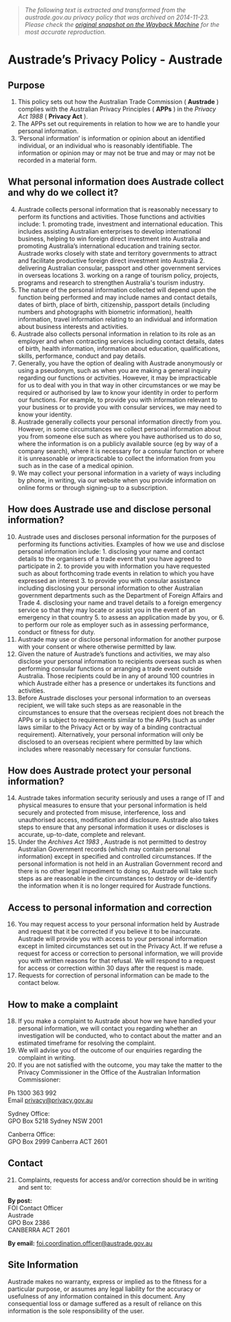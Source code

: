 > *The following text is extracted and transformed from the austrade.gov.au privacy policy that was archived on 2014-11-23. Please check the [original snapshot on the Wayback Machine](https://web.archive.org/web/20141123010224id_/http%3A//www.austrade.gov.au/About-Austrade/Site-information/austrade-privacy-disclaimer) for the most accurate reproduction.*

# Austrade’s Privacy Policy - Austrade

[](https://web.archive.org/Contact-us/default.aspx)[](https://web.archive.org/)[](https://web.archive.org/)

## Purpose

  1. This policy sets out how the Australian Trade Commission ( **Austrade** ) complies with the Australian Privacy Principles ( **APPs** ) in the _Privacy Act 1988_ ( **Privacy Act** ). 
  2. The APPs set out requirements in relation to how we are to handle your personal information.
  3. ‘Personal information’ is information or opinion about an identified individual, or an individual who is reasonably identifiable. The information or opinion may or may not be true and may or may not be recorded in a material form.

## What personal information does Austrade collect and why do we collect it?

  4. Austrade collects personal information that is reasonably necessary to perform its functions and activities. Those functions and activities include: 
    1. promoting trade, investment and international education. This includes assisting Australian enterprises to develop international business, helping to win foreign direct investment into Australia and promoting Australia’s international education and training sector. Austrade works closely with state and territory governments to attract and facilitate productive foreign direct investment into Australia 
    2. delivering Australian consular, passport and other government services in overseas locations
    3. working on a range of tourism policy, projects, programs and research to strengthen Australia's tourism industry. 
  5. The nature of the personal information collected will depend upon the function being performed and may include names and contact details, dates of birth, place of birth, citizenship, passport details (including numbers and photographs with biometric information), health information, travel information relating to an individual and information about business interests and activities.
  6. Austrade also collects personal information in relation to its role as an employer and when contracting services including contact details, dates of birth, health information, information about education, qualifications, skills, performance, conduct and pay details. 
  7. Generally, you have the option of dealing with Austrade anonymously or using a pseudonym, such as when you are making a general inquiry regarding our functions or activities. However, it may be impracticable for us to deal with you in that way in other circumstances or we may be required or authorised by law to know your identity in order to perform our functions. For example, to provide you with information relevant to your business or to provide you with consular services, we may need to know your identity.
  8. Austrade generally collects your personal information directly from you. However, in some circumstances we collect personal information about you from someone else such as where you have authorised us to do so, where the information is on a publicly available source (eg by way of a company search), where it is necessary for a consular function or where it is unreasonable or impracticable to collect the information from you such as in the case of a medical opinion.
  9. We may collect your personal information in a variety of ways including by phone, in writing, via our website when you provide information on online forms or through signing-up to a subscription.

## How does Austrade use and disclose personal information?

  10. Austrade uses and discloses personal information for the purposes of performing its functions activities. Examples of how we use and disclose personal information include: 
    1. disclosing your name and contact details to the organisers of a trade event that you have agreed to participate in
    2. to provide you with information you have requested such as about forthcoming trade events in relation to which you have expressed an interest
    3. to provide you with consular assistance including disclosing your personal information to other Australian government departments such as the Department of Foreign Affairs and Trade
    4. disclosing your name and travel details to a foreign emergency service so that they may locate or assist you in the event of an emergency in that country
    5. to assess an application made by you, or 
    6. to perform our role as employer such as in assessing performance, conduct or fitness for duty.
  11. Austrade may use or disclose personal information for another purpose with your consent or where otherwise permitted by law.
  12. Given the nature of Austrade’s functions and activities, we may also disclose your personal information to recipients overseas such as when performing consular functions or arranging a trade event outside Australia. Those recipients could be in any of around 100 countries in which Austrade either has a presence or undertakes its functions and activities. 
  13. Before Austrade discloses your personal information to an overseas recipient, we will take such steps as are reasonable in the circumstances to ensure that the overseas recipient does not breach the APPs or is subject to requirements similar to the APPs (such as under laws similar to the Privacy Act or by way of a binding contractual requirement). Alternatively, your personal information will only be disclosed to an overseas recipient where permitted by law which includes where reasonably necessary for consular functions.

## How does Austrade protect your personal information?

  14. Austrade takes information security seriously and uses a range of IT and physical measures to ensure that your personal information is held securely and protected from misuse, interference, loss and unauthorised access, modification and disclosure. Austrade also takes steps to ensure that any personal information it uses or discloses is accurate, up-to-date, complete and relevant. 
  15. Under the _Archives Act 1983_ , Austrade is not permitted to destroy Australian Government records (which may contain personal information) except in specified and controlled circumstances. If the personal information is not held in an Australian Government record and there is no other legal impediment to doing so, Austrade will take such steps as are reasonable in the circumstances to destroy or de-identify the information when it is no longer required for Austrade functions.

## Access to personal information and correction

  16. You may request access to your personal information held by Austrade and request that it be corrected if you believe it to be inaccurate. Austrade will provide you with access to your personal information except in limited circumstances set out in the Privacy Act. If we refuse a request for access or correction to personal information, we will provide you with written reasons for that refusal. We will respond to a request for access or correction within 30 days after the request is made.
  17. Requests for correction of personal information can be made to the contact below.

## How to make a complaint

  18. If you make a complaint to Austrade about how we have handled your personal information, we will contact you regarding whether an investigation will be conducted, who to contact about the matter and an estimated timeframe for resolving the complaint. 
  19. We will advise you of the outcome of our enquiries regarding the complaint in writing. 
  20. If you are not satisfied with the outcome, you may take the matter to the Privacy Commissioner in the Office of the Australian Information Commissioner:

Ph 1300 363 992  
Email [privacy@privacy.gov.au](mailto:privacy@privacy.gov.au)  


Sydney Office:  
GPO Box 5218 Sydney NSW 2001

Canberra Office:  
GPO Box 2999 Canberra ACT 2601

## Contact

  21. Complaints, requests for access and/or correction should be in writing and sent to:

**By post:**  
FOI Contact Officer  
Austrade  
GPO Box 2386  
CANBERRA ACT 2601

**By email:** [foi.coordination.officer@austrade.gov.au](mailto:foi.coordination.officer@austrade.gov.au)




## Site Information

Austrade makes no warranty, express or implied as to the fitness for a particular purpose, or assumes any legal liability for the accuracy or usefulness of any information contained in this document. Any consequential loss or damage suffered as a result of reliance on this information is the sole responsibility of the user.

